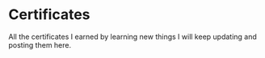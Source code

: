 # Certificates

All the certificates I earned by learning new things I will keep updating and posting them here.
